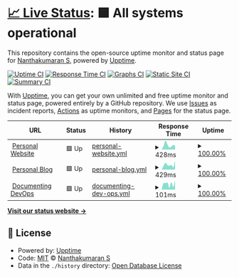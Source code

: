 # [📈 Live Status](https://nanthakumaran-s.github.io/upptime): <!--live status--> **🟩 All systems operational**

This repository contains the open-source uptime monitor and status page for [Nanthakumaran S](https://www.nanthakumaran.com/), powered by [Upptime](https://github.com/upptime/upptime).

[![Uptime CI](https://github.com/nanthakumaran-s/upptime/workflows/Uptime%20CI/badge.svg)](https://github.com/nanthakumaran-s/upptime/actions?query=workflow%3A%22Uptime+CI%22)
[![Response Time CI](https://github.com/nanthakumaran-s/upptime/workflows/Response%20Time%20CI/badge.svg)](https://github.com/nanthakumaran-s/upptime/actions?query=workflow%3A%22Response+Time+CI%22)
[![Graphs CI](https://github.com/nanthakumaran-s/upptime/workflows/Graphs%20CI/badge.svg)](https://github.com/nanthakumaran-s/upptime/actions?query=workflow%3A%22Graphs+CI%22)
[![Static Site CI](https://github.com/nanthakumaran-s/upptime/workflows/Static%20Site%20CI/badge.svg)](https://github.com/nanthakumaran-s/upptime/actions?query=workflow%3A%22Static+Site+CI%22)
[![Summary CI](https://github.com/nanthakumaran-s/upptime/workflows/Summary%20CI/badge.svg)](https://github.com/nanthakumaran-s/upptime/actions?query=workflow%3A%22Summary+CI%22)

With [Upptime](https://upptime.js.org), you can get your own unlimited and free uptime monitor and status page, powered entirely by a GitHub repository. We use [Issues](https://github.com/nanthakumaran-s/upptime/issues) as incident reports, [Actions](https://github.com/nanthakumaran-s/upptime/actions) as uptime monitors, and [Pages](https://nanthakumaran-s.github.io/upptime) for the status page.

<!--start: status pages-->
<!-- This summary is generated by Upptime (https://github.com/upptime/upptime) -->
<!-- Do not edit this manually, your changes will be overwritten -->
<!-- prettier-ignore -->
| URL | Status | History | Response Time | Uptime |
| --- | ------ | ------- | ------------- | ------ |
| <img alt="" src="https://icons.duckduckgo.com/ip3/nanthakumaran.com.ico" height="13"> [Personal Website](https://nanthakumaran.com) | 🟩 Up | [personal-website.yml](https://github.com/nanthakumaran-s/upptime/commits/HEAD/history/personal-website.yml) | <details><summary><img alt="Response time graph" src="./graphs/personal-website/response-time-week.png" height="20"> 428ms</summary><br><a href="https://nanthakumaran-s.github.io/upptime/history/personal-website"><img alt="Response time 275" src="https://img.shields.io/endpoint?url=https%3A%2F%2Fraw.githubusercontent.com%2Fnanthakumaran-s%2Fupptime%2FHEAD%2Fapi%2Fpersonal-website%2Fresponse-time.json"></a><br><a href="https://nanthakumaran-s.github.io/upptime/history/personal-website"><img alt="24-hour response time 365" src="https://img.shields.io/endpoint?url=https%3A%2F%2Fraw.githubusercontent.com%2Fnanthakumaran-s%2Fupptime%2FHEAD%2Fapi%2Fpersonal-website%2Fresponse-time-day.json"></a><br><a href="https://nanthakumaran-s.github.io/upptime/history/personal-website"><img alt="7-day response time 428" src="https://img.shields.io/endpoint?url=https%3A%2F%2Fraw.githubusercontent.com%2Fnanthakumaran-s%2Fupptime%2FHEAD%2Fapi%2Fpersonal-website%2Fresponse-time-week.json"></a><br><a href="https://nanthakumaran-s.github.io/upptime/history/personal-website"><img alt="30-day response time 320" src="https://img.shields.io/endpoint?url=https%3A%2F%2Fraw.githubusercontent.com%2Fnanthakumaran-s%2Fupptime%2FHEAD%2Fapi%2Fpersonal-website%2Fresponse-time-month.json"></a><br><a href="https://nanthakumaran-s.github.io/upptime/history/personal-website"><img alt="1-year response time 275" src="https://img.shields.io/endpoint?url=https%3A%2F%2Fraw.githubusercontent.com%2Fnanthakumaran-s%2Fupptime%2FHEAD%2Fapi%2Fpersonal-website%2Fresponse-time-year.json"></a></details> | <details><summary><a href="https://nanthakumaran-s.github.io/upptime/history/personal-website">100.00%</a></summary><a href="https://nanthakumaran-s.github.io/upptime/history/personal-website"><img alt="All-time uptime 99.74%" src="https://img.shields.io/endpoint?url=https%3A%2F%2Fraw.githubusercontent.com%2Fnanthakumaran-s%2Fupptime%2FHEAD%2Fapi%2Fpersonal-website%2Fuptime.json"></a><br><a href="https://nanthakumaran-s.github.io/upptime/history/personal-website"><img alt="24-hour uptime 100.00%" src="https://img.shields.io/endpoint?url=https%3A%2F%2Fraw.githubusercontent.com%2Fnanthakumaran-s%2Fupptime%2FHEAD%2Fapi%2Fpersonal-website%2Fuptime-day.json"></a><br><a href="https://nanthakumaran-s.github.io/upptime/history/personal-website"><img alt="7-day uptime 100.00%" src="https://img.shields.io/endpoint?url=https%3A%2F%2Fraw.githubusercontent.com%2Fnanthakumaran-s%2Fupptime%2FHEAD%2Fapi%2Fpersonal-website%2Fuptime-week.json"></a><br><a href="https://nanthakumaran-s.github.io/upptime/history/personal-website"><img alt="30-day uptime 100.00%" src="https://img.shields.io/endpoint?url=https%3A%2F%2Fraw.githubusercontent.com%2Fnanthakumaran-s%2Fupptime%2FHEAD%2Fapi%2Fpersonal-website%2Fuptime-month.json"></a><br><a href="https://nanthakumaran-s.github.io/upptime/history/personal-website"><img alt="1-year uptime 99.74%" src="https://img.shields.io/endpoint?url=https%3A%2F%2Fraw.githubusercontent.com%2Fnanthakumaran-s%2Fupptime%2FHEAD%2Fapi%2Fpersonal-website%2Fuptime-year.json"></a></details>
| <img alt="" src="https://icons.duckduckgo.com/ip3/blog.nanthakumaran.com.ico" height="13"> [Personal Blog](https://blog.nanthakumaran.com) | 🟩 Up | [personal-blog.yml](https://github.com/nanthakumaran-s/upptime/commits/HEAD/history/personal-blog.yml) | <details><summary><img alt="Response time graph" src="./graphs/personal-blog/response-time-week.png" height="20"> 429ms</summary><br><a href="https://nanthakumaran-s.github.io/upptime/history/personal-blog"><img alt="Response time 773" src="https://img.shields.io/endpoint?url=https%3A%2F%2Fraw.githubusercontent.com%2Fnanthakumaran-s%2Fupptime%2FHEAD%2Fapi%2Fpersonal-blog%2Fresponse-time.json"></a><br><a href="https://nanthakumaran-s.github.io/upptime/history/personal-blog"><img alt="24-hour response time 760" src="https://img.shields.io/endpoint?url=https%3A%2F%2Fraw.githubusercontent.com%2Fnanthakumaran-s%2Fupptime%2FHEAD%2Fapi%2Fpersonal-blog%2Fresponse-time-day.json"></a><br><a href="https://nanthakumaran-s.github.io/upptime/history/personal-blog"><img alt="7-day response time 429" src="https://img.shields.io/endpoint?url=https%3A%2F%2Fraw.githubusercontent.com%2Fnanthakumaran-s%2Fupptime%2FHEAD%2Fapi%2Fpersonal-blog%2Fresponse-time-week.json"></a><br><a href="https://nanthakumaran-s.github.io/upptime/history/personal-blog"><img alt="30-day response time 363" src="https://img.shields.io/endpoint?url=https%3A%2F%2Fraw.githubusercontent.com%2Fnanthakumaran-s%2Fupptime%2FHEAD%2Fapi%2Fpersonal-blog%2Fresponse-time-month.json"></a><br><a href="https://nanthakumaran-s.github.io/upptime/history/personal-blog"><img alt="1-year response time 773" src="https://img.shields.io/endpoint?url=https%3A%2F%2Fraw.githubusercontent.com%2Fnanthakumaran-s%2Fupptime%2FHEAD%2Fapi%2Fpersonal-blog%2Fresponse-time-year.json"></a></details> | <details><summary><a href="https://nanthakumaran-s.github.io/upptime/history/personal-blog">100.00%</a></summary><a href="https://nanthakumaran-s.github.io/upptime/history/personal-blog"><img alt="All-time uptime 99.73%" src="https://img.shields.io/endpoint?url=https%3A%2F%2Fraw.githubusercontent.com%2Fnanthakumaran-s%2Fupptime%2FHEAD%2Fapi%2Fpersonal-blog%2Fuptime.json"></a><br><a href="https://nanthakumaran-s.github.io/upptime/history/personal-blog"><img alt="24-hour uptime 100.00%" src="https://img.shields.io/endpoint?url=https%3A%2F%2Fraw.githubusercontent.com%2Fnanthakumaran-s%2Fupptime%2FHEAD%2Fapi%2Fpersonal-blog%2Fuptime-day.json"></a><br><a href="https://nanthakumaran-s.github.io/upptime/history/personal-blog"><img alt="7-day uptime 100.00%" src="https://img.shields.io/endpoint?url=https%3A%2F%2Fraw.githubusercontent.com%2Fnanthakumaran-s%2Fupptime%2FHEAD%2Fapi%2Fpersonal-blog%2Fuptime-week.json"></a><br><a href="https://nanthakumaran-s.github.io/upptime/history/personal-blog"><img alt="30-day uptime 100.00%" src="https://img.shields.io/endpoint?url=https%3A%2F%2Fraw.githubusercontent.com%2Fnanthakumaran-s%2Fupptime%2FHEAD%2Fapi%2Fpersonal-blog%2Fuptime-month.json"></a><br><a href="https://nanthakumaran-s.github.io/upptime/history/personal-blog"><img alt="1-year uptime 99.73%" src="https://img.shields.io/endpoint?url=https%3A%2F%2Fraw.githubusercontent.com%2Fnanthakumaran-s%2Fupptime%2FHEAD%2Fapi%2Fpersonal-blog%2Fuptime-year.json"></a></details>
| <img alt="" src="https://icons.duckduckgo.com/ip3/nanthakumaran-s.github.io.ico" height="13"> [Documenting DevOps](https://nanthakumaran-s.github.io/Documenting-DevOps/#/) | 🟩 Up | [documenting-dev-ops.yml](https://github.com/nanthakumaran-s/upptime/commits/HEAD/history/documenting-dev-ops.yml) | <details><summary><img alt="Response time graph" src="./graphs/documenting-dev-ops/response-time-week.png" height="20"> 101ms</summary><br><a href="https://nanthakumaran-s.github.io/upptime/history/documenting-dev-ops"><img alt="Response time 93" src="https://img.shields.io/endpoint?url=https%3A%2F%2Fraw.githubusercontent.com%2Fnanthakumaran-s%2Fupptime%2FHEAD%2Fapi%2Fdocumenting-dev-ops%2Fresponse-time.json"></a><br><a href="https://nanthakumaran-s.github.io/upptime/history/documenting-dev-ops"><img alt="24-hour response time 154" src="https://img.shields.io/endpoint?url=https%3A%2F%2Fraw.githubusercontent.com%2Fnanthakumaran-s%2Fupptime%2FHEAD%2Fapi%2Fdocumenting-dev-ops%2Fresponse-time-day.json"></a><br><a href="https://nanthakumaran-s.github.io/upptime/history/documenting-dev-ops"><img alt="7-day response time 101" src="https://img.shields.io/endpoint?url=https%3A%2F%2Fraw.githubusercontent.com%2Fnanthakumaran-s%2Fupptime%2FHEAD%2Fapi%2Fdocumenting-dev-ops%2Fresponse-time-week.json"></a><br><a href="https://nanthakumaran-s.github.io/upptime/history/documenting-dev-ops"><img alt="30-day response time 97" src="https://img.shields.io/endpoint?url=https%3A%2F%2Fraw.githubusercontent.com%2Fnanthakumaran-s%2Fupptime%2FHEAD%2Fapi%2Fdocumenting-dev-ops%2Fresponse-time-month.json"></a><br><a href="https://nanthakumaran-s.github.io/upptime/history/documenting-dev-ops"><img alt="1-year response time 93" src="https://img.shields.io/endpoint?url=https%3A%2F%2Fraw.githubusercontent.com%2Fnanthakumaran-s%2Fupptime%2FHEAD%2Fapi%2Fdocumenting-dev-ops%2Fresponse-time-year.json"></a></details> | <details><summary><a href="https://nanthakumaran-s.github.io/upptime/history/documenting-dev-ops">100.00%</a></summary><a href="https://nanthakumaran-s.github.io/upptime/history/documenting-dev-ops"><img alt="All-time uptime 99.99%" src="https://img.shields.io/endpoint?url=https%3A%2F%2Fraw.githubusercontent.com%2Fnanthakumaran-s%2Fupptime%2FHEAD%2Fapi%2Fdocumenting-dev-ops%2Fuptime.json"></a><br><a href="https://nanthakumaran-s.github.io/upptime/history/documenting-dev-ops"><img alt="24-hour uptime 100.00%" src="https://img.shields.io/endpoint?url=https%3A%2F%2Fraw.githubusercontent.com%2Fnanthakumaran-s%2Fupptime%2FHEAD%2Fapi%2Fdocumenting-dev-ops%2Fuptime-day.json"></a><br><a href="https://nanthakumaran-s.github.io/upptime/history/documenting-dev-ops"><img alt="7-day uptime 100.00%" src="https://img.shields.io/endpoint?url=https%3A%2F%2Fraw.githubusercontent.com%2Fnanthakumaran-s%2Fupptime%2FHEAD%2Fapi%2Fdocumenting-dev-ops%2Fuptime-week.json"></a><br><a href="https://nanthakumaran-s.github.io/upptime/history/documenting-dev-ops"><img alt="30-day uptime 100.00%" src="https://img.shields.io/endpoint?url=https%3A%2F%2Fraw.githubusercontent.com%2Fnanthakumaran-s%2Fupptime%2FHEAD%2Fapi%2Fdocumenting-dev-ops%2Fuptime-month.json"></a><br><a href="https://nanthakumaran-s.github.io/upptime/history/documenting-dev-ops"><img alt="1-year uptime 99.99%" src="https://img.shields.io/endpoint?url=https%3A%2F%2Fraw.githubusercontent.com%2Fnanthakumaran-s%2Fupptime%2FHEAD%2Fapi%2Fdocumenting-dev-ops%2Fuptime-year.json"></a></details>

<!--end: status pages-->

[**Visit our status website →**](https://nanthakumaran-s.github.io/upptime)

## 📄 License

- Powered by: [Upptime](https://github.com/upptime/upptime)
- Code: [MIT](./LICENSE) © [Nanthakumaran S](https://www.nanthakumaran.com/)
- Data in the `./history` directory: [Open Database License](https://opendatacommons.org/licenses/odbl/1-0/)

